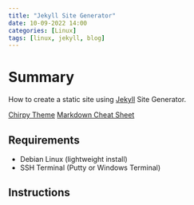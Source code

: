 ```yaml
---
title: "Jekyll Site Generator"
date: 10-09-2022 14:00
categories: [Linux]
tags: [linux, jekyll, blog]
---
```


# Summary 
How to create a static site using [Jekyll](https://jekyllrb.com) Site Generator.

[Chirpy Theme](https://chirpy.cotes.page)
[Markdown Cheat Sheet](https://www.markdownguide.org/cheat-sheet)

## Requirements
* Debian Linux (lightweight install)
* SSH Terminal (Putty or Windows Terminal)

## Instructions